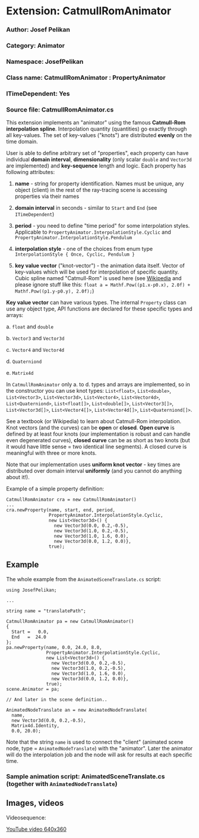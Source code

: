 # Extension: CatmullRomAnimator

### Author: Josef Pelikan

### Category: Animator

### Namespace: JosefPelikan

### Class name: CatmullRomAnimator : PropertyAnimator

### ITimeDependent: Yes

### Source file: CatmullRomAnimator.cs

This extension implements an "animator" using the famous **Catmull-Rom interpolation
spline**. Interpolation quantity (quantities) go exactly through all key-values.
The set of key-values ("knots") are distributed **evenly** on the time domain.

User is able to define arbitrary set of "properties", each property can have individual
**domain interval**, **dimensionality** (only scalar ``double`` and ``Vector3d`` are implemented)
and **key-sequence** length and logic. Each property has following attributes:

1. **name** - string for property identification. Names must be unique, any object (client) in the
   rest of the ray-tracing scene is accessing properties via their names

2. **domain interval** in seconds - similar to ``Start`` and ``End`` (see ``ITimeDependent``)

3. **period** - you need to define "time period" for some interpolation styles. Applicable
   to ``PropertyAnimator.InterpolationStyle.Cyclic`` and
   ``PropertyAnimator.InterpolationStyle.Pendulum``

4. **interpolation style** - one of the choices from enum type
   ``InterpolationStyle { Once, Cyclic, Pendulum }``

5. **key value vector** ("knot-vector") - the animation data itself. Vector of key-values
   which will be used for interpolation of specific quantity. Cubic spline named "Catmull-Rom"
   is used here (see [Wikipedia](https://en.wikipedia.org/wiki/Centripetal_Catmull%E2%80%93Rom_spline)
   and please ignore stuff like this:
   ``float a = Mathf.Pow((p1.x-p0.x), 2.0f) + Mathf.Pow((p1.y-p0.y), 2.0f);``)

**Key value vector** can have various types. The internal ``Property`` class can use any
object type, API functions are declared for these specific types and arrays:

a. ``float`` and ``double``

b. ``Vector3`` and ``Vector3d``

c. ``Vector4`` and ``Vector4d``

d. ``Quaterniond``

e. ``Matrix4d``

In ``CatmullRomAnimator`` only a. to d. types and arrays are implemented, so in the constructor
you can use knot types:
``List<float>``, ``List<double>``, ``List<Vector3>``, ``List<Vector3d>``, ``List<Vector4>``, ``List<Vector4d>``, ``List<Quaterniond>``,
``List<float[]>``, ``List<double[]>``, ``List<Vector3[]>``, ``List<Vector3d[]>``, ``List<Vector4[]>``, ``List<Vector4d[]>``, ``List<Quaterniond[]>``.

See a textbook (or Wikipedia) to learn about Catmull-Rom interpolation.
Knot vectors (and the curves) can be **open** or **closed**. **Open curve** is defined
by at least four knots (our implementation is robust and can handle even degenerated curves),
**closed curve** can be as short as two knots (but it would have little sense = two identical line
segments). A closed curve is meaningful with three or more knots.

Note that our implementation uses **uniform knot vector** - key times are distributed
over domain interval **uniformly** (and you cannot do anything about it!).

Example of a simple property definition:
```
CatmullRomAnimator cra = new CatmullRomAnimator()
...
cra.newProperty(name, start, end, period,
                PropertyAnimator.InterpolationStyle.Cyclic,
                new List<Vector3d>() {
                  new Vector3d(0.0, 0.2,-0.5),
                  new Vector3d(1.0, 0.2,-0.5),
                  new Vector3d(1.0, 1.6, 0.0),
                  new Vector3d(0.0, 1.2, 0.0)},
                true);

```

## Example

The whole example from the ``AnimatedSceneTranslate.cs`` script:
```
using JosefPelikan;

...

string name = "translatePath";

CatmullRomAnimator pa = new CatmullRomAnimator()
{
  Start =   0.0,
  End   =  24.0
};
pa.newProperty(name, 0.0, 24.0, 8.0,
               PropertyAnimator.InterpolationStyle.Cyclic,
               new List<Vector3d>() {
                 new Vector3d(0.0, 0.2,-0.5),
                 new Vector3d(1.0, 0.2,-0.5),
                 new Vector3d(1.0, 1.6, 0.0),
                 new Vector3d(0.0, 1.2, 0.0)},
               true);
scene.Animator = pa;

// And later in the scene definition..

AnimatedNodeTranslate an = new AnimatedNodeTranslate(
  name,
  new Vector3d(0.0, 0.2,-0.5),
  Matrix4d.Identity,
  0.0, 20.0);

```
Note that the string ``name`` is used to connect the "client" (animated
scene node, type = ``AnimatedNodeTranslate``) with the "animator".
Later the animator will do the interpolation job and the node will ask
for results at each specific time.

### Sample animation script: AnimatedSceneTranslate.cs (together with ``AnimatedNodeTranslate``)

## Images, videos

Videosequence:

[YouTube video 640x360](https://youtu.be/VaVWIyBfSjM)
